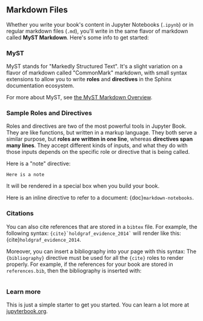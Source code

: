 ## Markdown Files

Whether you write your book's content in Jupyter Notebooks (`.ipynb`) or
in regular markdown files (`.md`), you'll write in the same flavor of markdown
called **MyST Markdown**.
Here's some info to get started:

### MyST

MyST stands for "Markedly Structured Text". It's a slight variation on a flavor of markdown called "CommonMark" markdown,
with small syntax extensions to allow you to write **roles** and **directives**
in the Sphinx documentation ecosystem.

For more about MyST, see [the MyST Markdown Overview](https://jupyterbook.org/content/myst.html).

### Sample Roles and Directives

Roles and directives are two of the most powerful tools in Jupyter Book. They
are like functions, but written in a markup language. They both
serve a similar purpose, but **roles are written in one line**, whereas
**directives span many lines**. They accept different kinds of inputs,
and what they do with those inputs depends on the specific role or directive
that is being called.

Here is a "note" directive:

```{note}
Here is a note
```

It will be rendered in a special box when you build your book.

Here is an inline directive to refer to a document: {doc}`markdown-notebooks`.


### Citations

You can also cite references that are stored in a `bibtex` file. For example,
the following syntax: `` {cite}`holdgraf_evidence_2014` `` will render like
this: {cite}`holdgraf_evidence_2014`.

Moreover, you can insert a bibliography into your page with this syntax:
The `{bibliography}` directive must be used for all the `{cite}` roles to
render properly.
For example, if the references for your book are stored in `references.bib`,
then the bibliography is inserted with:

```{bibliography}
```

### Learn more

This is just a simple starter to get you started.
You can learn a lot more at [jupyterbook.org](https://jupyterbook.org).
